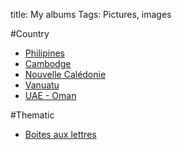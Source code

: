 title: My albums
Tags: Pictures, images

#Country
* [Philipines](http://jproussaffa.pythonanywhere.com/flickr/manila.html)
* [Cambodge](http://jproussaffa.pythonanywhere.com/flickr/cambodge-2014.html)
* [Nouvelle Calédonie](http://jproussaffa.pythonanywhere.com/flickr/nouvelle-caledonie.html)
* [Vanuatu](http://jproussaffa.pythonanywhere.com/flickr/vanuatu-2014.html)
* [UAE - Oman](http://jproussaffa.pythonanywhere.com/flickr/uae-oman.html)

#Thematic
* [Boites aux lettres](http://jproussaffa.pythonanywhere.com/flickr/boites-aux-lettres-de-nouvelle-caledonie.html)